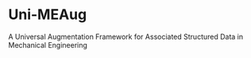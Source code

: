 # Uni-MEAug
A Universal Augmentation Framework for Associated Structured Data in Mechanical Engineering
